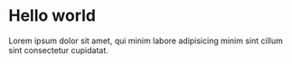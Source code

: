 # Hello world

Lorem ipsum dolor sit amet, qui minim labore adipisicing minim sint cillum sint consectetur cupidatat.


